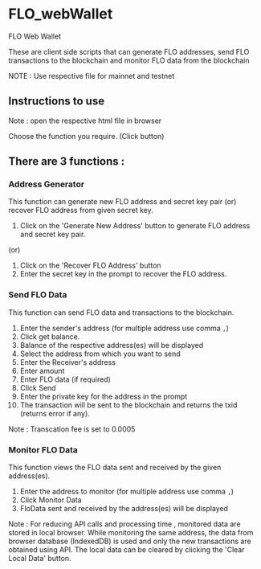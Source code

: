 # FLO_webWallet
FLO Web Wallet

These are client side scripts that can generate FLO addresses, send FLO transactions to the blockchain and monitor FLO data from the blockchain

NOTE : Use respective file for mainnet and testnet

## Instructions to use 

Note : open the respective html file in browser

Choose the function you require. (Click button)

There are 3 functions :
----------------------

### Address Generator
This function can generate new FLO address and secret key pair (or) recover FLO address from given secret key.
1. Click on the 'Generate New Address' button to generate FLO address and secret key pair.

(or)
1. Click on the 'Recover FLO Address' button 
2. Enter the secret key in the prompt to recover the FLO address. 

### Send FLO Data
This function can send FLO data and transactions to the blockchain.
1. Enter the sender's address (for multiple address use comma `,`)
2. Click get balance.
3. Balance of the respective address(es) will be displayed
4. Select the address from which you want to send
5. Enter the Receiver's address
6. Enter amount 
7. Enter FLO data (if required)
8. Click Send
9. Enter the private key for the address in the prompt
10. The transaction will be sent to the blockchain and returns the txid (returns error if any).

Note : Transcation fee is set to 0.0005

### Monitor FLO Data
This function views the FLO data sent and received by the given address(es).
1. Enter the address to monitor (for multiple address use comma `,`)
2. Click Monitor Data
3. FloData sent and received by the address(es) will be displayed

Note : For reducing API calls and processing time , monitored data are stored in local browser. While monitoring the same address, the data from browser database (IndexedDB) is used and only the new transactions are obtained using API.
The local data can be cleared by clicking the 'Clear Local Data' button.
